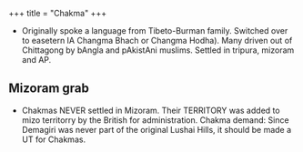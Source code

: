 +++
title = "Chakma"
+++

- Originally spoke a language from Tibeto-Burman family. Switched over to easetern IA Changma Bhach or Changma Hodha). Many driven out of Chittagong by bAngla and pAkistAni muslims. Settled in tripura, mizoram and AP.

## Mizoram grab
- Chakmas NEVER settled in Mizoram. Their TERRITORY was added to mizo territorry by the British for administration. Chakma demand: Since Demagiri was never part of the original Lushai Hills, it should be made a UT for Chakmas. 